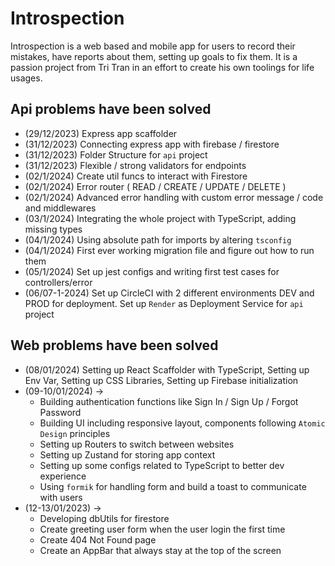 # Introspection

Introspection is a web based and mobile app for users to record their mistakes, have reports about them, setting up goals to fix them. It is a passion project from Tri Tran in an effort to create his own toolings for life usages.

## Api problems have been solved

- (29/12/2023) Express app scaffolder
- (31/12/2023) Connecting express app with firebase / firestore
- (31/12/2023) Folder Structure for `api` project
- (31/12/2023) Flexible / strong validators for endpoints
- (02/1/2024) Create util funcs to interact with Firestore
- (02/1/2024) Error router ( READ / CREATE / UPDATE / DELETE )
- (02/1/2024) Advanced error handling with custom error message / code and middlewares
- (03/1/2024) Integrating the whole project with TypeScript, adding missing types
- (04/1/2024) Using absolute path for imports by altering `tsconfig`
- (04/1/2024) First ever working migration file and figure out how to run them
- (05/1/2024) Set up jest configs and writing first test cases for controllers/error
- (06/07-1-2024) Set up CircleCI with 2 different environments DEV and PROD for deployment. Set up `Render` as Deployment Service for `api` project

## Web problems have been solved

- (08/01/2024) Setting up React Scaffolder with TypeScript, Setting up Env Var, Setting up CSS Libraries, Setting up Firebase initialization
- (09-10/01/2024) ->
  - Building authentication functions like Sign In / Sign Up / Forgot Password
  - Building UI including responsive layout, components following `Atomic Design` principles
  - Setting up Routers to switch between websites
  - Setting up Zustand for storing app context
  - Setting up some configs related to TypeScript to better dev experience
  - Using `formik` for handling form and build a toast to communicate with users
- (12-13/01/2023) ->
  - Developing dbUtils for firestore
  - Create greeting user form when the user login the first time
  - Create 404 Not Found page
  - Create an AppBar that always stay at the top of the screen
